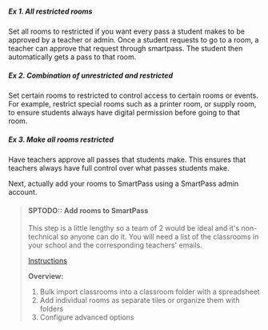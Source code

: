
##### Ex 1. All restricted rooms
Set all rooms to restricted if you want every pass a student makes to be approved by a teacher or admin. Once a student
requests to go to a room, a teacher can approve that request through smartpass. The student then automatically gets a
pass to that room. 

##### Ex 2. Combination of unrestricted and restricted
Set certain rooms to restricted to control access to certain rooms or events. For example, restrict special rooms such
as a printer room, or supply room, to ensure students always have digital permission before going to that room.

##### Ex 3. Make all rooms restricted
Have teachers approve all passes that students make. This ensures that teachers always have full control over what
passes students make. 

Next, actually add your rooms to SmartPass using a SmartPass admin account.

> #### SPTODO:: Add rooms to SmartPass
> This step is a little lengthy so a team of 2 would be ideal and it's non-technical so anyone can do it. You will need
> a list of the classrooms in your school and the corresponding teachers' emails.
> 
> [Instructions](instructions/add_rooms.md)
> 
> **Overview:**
> 1. Bulk import classrooms into a classroom folder with a spreadsheet
> 2. Add individual rooms as separate tiles or organize them with folders
> 3. Configure advanced options